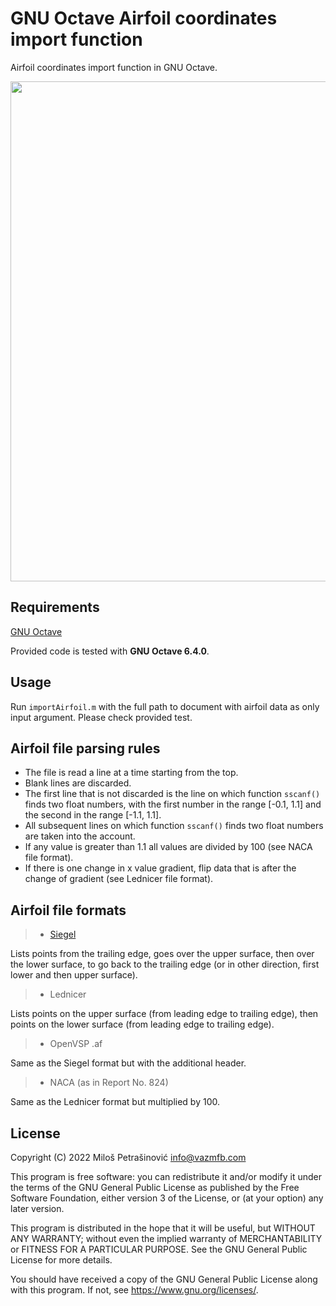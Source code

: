 # GNU Octave Airfoil coordinates import function

Airfoil coordinates import function in GNU Octave.

<p align="center">
  <img src="https://vazmfb.com/web/img/github/importAirfoil_OCT.png?v=1" width="800">
</p>


## Requirements
[GNU Octave](https://www.gnu.org/software/octave/)<br>

Provided code is tested with **GNU Octave 6.4.0**.

## Usage

Run `importAirfoil.m` with the full path to document with airfoil data as only input argument. Please check provided test.

## Airfoil file parsing rules

- The file is read a line at a time starting from the top. 
- Blank lines are discarded.
- The first line that is not discarded is the line on which function `sscanf()` finds two float numbers, with the first number in the range [-0.1, 1.1] and the second in the range [-1.1, 1.1].
- All subsequent lines on which function `sscanf()` finds two float numbers are taken into the account.
- If any value is greater than 1.1 all values are divided by 100 (see NACA file format).
- If there is one change in x value gradient, flip data that is after the change of gradient (see Lednicer file format).

## Airfoil file formats

> - [Siegel](https://m-selig.ae.illinois.edu/ads.html)

Lists points from the trailing edge, goes over the upper surface, then over the lower surface, to go back to the trailing edge (or in other direction, first lower and then upper surface).

> - Lednicer 

Lists points on the upper surface (from leading edge to trailing edge), then points on the lower surface (from leading edge to trailing edge).

> - OpenVSP .af 

Same as the Siegel format but with the additional header.

> - NACA (as in Report No. 824)

Same as the Lednicer format but multiplied by 100.

## License
Copyright (C) 2022 Miloš Petrašinović <info@vazmfb.com>
 
This program is free software: you can redistribute it and/or modify
it under the terms of the GNU General Public License as 
published by the Free Software Foundation, either version 3 of the 
License, or (at your option) any later version.
  
This program is distributed in the hope that it will be useful,
but WITHOUT ANY WARRANTY; without even the implied warranty of
MERCHANTABILITY or FITNESS FOR A PARTICULAR PURPOSE.  See the
GNU General Public License for more details.
  
You should have received a copy of the GNU General Public License
along with this program.  If not, see <https://www.gnu.org/licenses/>.
